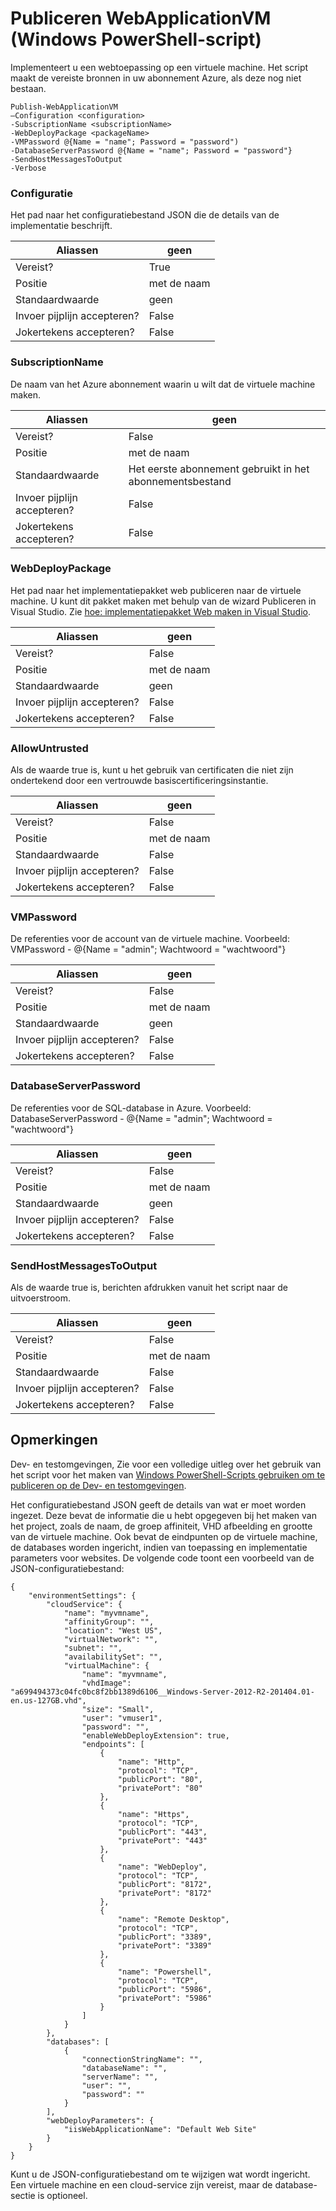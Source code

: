 <properties
   pageTitle="Publiceren WebApplicationVM | Microsoft Azure"
   description="Informatie over het implementeren van een webtoepassing op een virtuele machine. Dit script maakt de vereiste bronnen in uw abonnement Azure als deze nog niet bestaan."
   services="visual-studio-online"
   documentationCenter="na"
   authors="TomArcher"
   manager="douge"
   editor="" />
<tags
   ms.service="multiple"
   ms.devlang="dotnet"
   ms.topic="article"
   ms.tgt_pltfrm="na"
   ms.workload="multiple"
   ms.date="08/15/2016"
   ms.author="tarcher" />

# <a name="publish-webapplicationvm-windows-powershell-script"></a>Publiceren WebApplicationVM (Windows PowerShell-script)

Implementeert u een webtoepassing op een virtuele machine. Het script maakt de vereiste bronnen in uw abonnement Azure, als deze nog niet bestaan.

```
Publish-WebApplicationVM
–Configuration <configuration>
-SubscriptionName <subscriptionName>
-WebDeployPackage <packageName>
-VMPassword @{Name = "name"; Password = "password")
-DatabaseServerPassword @{Name = "name"; Password = "password"}
-SendHostMessagesToOutput
-Verbose
```

### <a name="configuration"></a>Configuratie

Het pad naar het configuratiebestand JSON die de details van de implementatie beschrijft.

|Aliassen|geen|
|---|---|
|Vereist?|True|
|Positie|met de naam|
|Standaardwaarde|geen|
|Invoer pijplijn accepteren?|False|
|Jokertekens accepteren?|False|

### <a name="subscriptionname"></a>SubscriptionName

De naam van het Azure abonnement waarin u wilt dat de virtuele machine maken.

|Aliassen|geen|
|---|---|
|Vereist?|False|
|Positie|met de naam|
|Standaardwaarde|Het eerste abonnement gebruikt in het abonnementsbestand|
|Invoer pijplijn accepteren?|False|
|Jokertekens accepteren?|False|

### <a name="webdeploypackage"></a>WebDeployPackage

Het pad naar het implementatiepakket web publiceren naar de virtuele machine. U kunt dit pakket maken met behulp van de wizard Publiceren in Visual Studio. Zie [hoe: implementatiepakket Web maken in Visual Studio](https://msdn.microsoft.com/library/dd465323.aspx).

|Aliassen|geen|
|---|---|
|Vereist?|False|
|Positie|met de naam|
|Standaardwaarde|geen|
|Invoer pijplijn accepteren?|False|
|Jokertekens accepteren?|False|

### <a name="allowuntrusted"></a>AllowUntrusted

Als de waarde true is, kunt u het gebruik van certificaten die niet zijn ondertekend door een vertrouwde basiscertificeringsinstantie.

|Aliassen|geen|
|---|---|
|Vereist?|False|
|Positie|met de naam|
|Standaardwaarde|False|
|Invoer pijplijn accepteren?|False|
|Jokertekens accepteren?|False|

### <a name="vmpassword"></a>VMPassword

De referenties voor de account van de virtuele machine. Voorbeeld: VMPassword - @{Name = "admin"; Wachtwoord = "wachtwoord"}

|Aliassen|geen|
|---|---|
|Vereist?|False|
|Positie|met de naam|
|Standaardwaarde|geen|
|Invoer pijplijn accepteren?|False|
|Jokertekens accepteren?|False|

### <a name="databaseserverpassword"></a>DatabaseServerPassword

De referenties voor de SQL-database in Azure. Voorbeeld: DatabaseServerPassword - @{Name = "admin"; Wachtwoord = "wachtwoord"}

|Aliassen|geen|
|---|---|
|Vereist?|False|
|Positie|met de naam|
|Standaardwaarde|geen|
|Invoer pijplijn accepteren?|False|
|Jokertekens accepteren?|False|

### <a name="sendhostmessagestooutput"></a>SendHostMessagesToOutput

Als de waarde true is, berichten afdrukken vanuit het script naar de uitvoerstroom.

|Aliassen|geen|
|---|---|
|Vereist?|False|
|Positie|met de naam|
|Standaardwaarde|False|
|Invoer pijplijn accepteren?|False|
|Jokertekens accepteren?|False|

## <a name="remarks"></a>Opmerkingen

Dev- en testomgevingen, Zie voor een volledige uitleg over het gebruik van het script voor het maken van [Windows PowerShell-Scripts gebruiken om te publiceren op de Dev- en testomgevingen](vs-azure-tools-publishing-using-powershell-scripts.md).

Het configuratiebestand JSON geeft de details van wat er moet worden ingezet. Deze bevat de informatie die u hebt opgegeven bij het maken van het project, zoals de naam, de groep affiniteit, VHD afbeelding en grootte van de virtuele machine. Ook bevat de eindpunten op de virtuele machine, de databases worden ingericht, indien van toepassing en implementatie parameters voor websites. De volgende code toont een voorbeeld van de JSON-configuratiebestand:

```
{
    "environmentSettings": {
        "cloudService": {
            "name": "myvmname",
            "affinityGroup": "",
            "location": "West US",
            "virtualNetwork": "",
            "subnet": "",
            "availabilitySet": "",
            "virtualMachine": {
                "name": "myvmname",
                "vhdImage": "a699494373c04fc0bc8f2bb1389d6106__Windows-Server-2012-R2-201404.01-en.us-127GB.vhd",
                "size": "Small",
                "user": "vmuser1",
                "password": "",
                "enableWebDeployExtension": true,
                "endpoints": [
                    {
                        "name": "Http",
                        "protocol": "TCP",
                        "publicPort": "80",
                        "privatePort": "80"
                    },
                    {
                        "name": "Https",
                        "protocol": "TCP",
                        "publicPort": "443",
                        "privatePort": "443"
                    },
                    {
                        "name": "WebDeploy",
                        "protocol": "TCP",
                        "publicPort": "8172",
                        "privatePort": "8172"
                    },
                    {
                        "name": "Remote Desktop",
                        "protocol": "TCP",
                        "publicPort": "3389",
                        "privatePort": "3389"
                    },
                    {
                        "name": "Powershell",
                        "protocol": "TCP",
                        "publicPort": "5986",
                        "privatePort": "5986"
                    }
                ]
            }
        },
        "databases": [
            {
                "connectionStringName": "",
                "databaseName": "",
                "serverName": "",
                "user": "",
                "password": ""
            }
        ],
        "webDeployParameters": {
            "iisWebApplicationName": "Default Web Site"
        }
    }
}
```

Kunt u de JSON-configuratiebestand om te wijzigen wat wordt ingericht. Een virtuele machine en een cloud-service zijn vereist, maar de database-sectie is optioneel.
